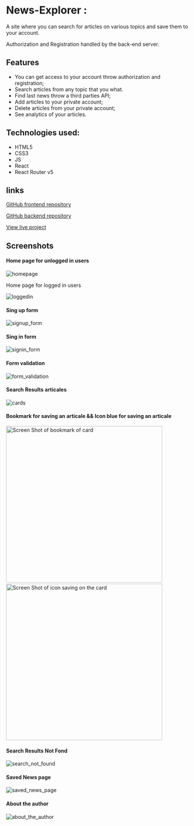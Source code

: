 # News-Explorer :

A site where you can search for articles on various topics and save them to your account.

Authorization and Registration handled by the back-end server.

## Features

- You can get access to your account throw authorization and registration;
- Search articles from any topic that you what.
- Find last news throw a third parties API;
- Add articles to your private account;
- Delete articles from your private account;
- See analytics of your articles.

## Technologies used:

- HTML5
- CSS3
- JS
- React
- React Router v5

## links

[GitHub frontend repository](https://github.com/Rachelidekel/news-explorer-frontend.git)

[GitHub backend repository](https://github.com/Rachelidekel/news-explorer-api.git)

[View live project](https://news-explorer-racheli.students.nomoredomainssbs.ru/)

## Screenshots

#### Home page for unlogged in users

![homepage](https://user-images.githubusercontent.com/98940522/206208069-5a047a08-3380-44e5-aa46-d9a58799e5fe.png)

Home page for logged in users

![loggedin](https://user-images.githubusercontent.com/98940522/206208359-af2bfca0-4f24-44ac-9511-35a18c4134d8.png)

#### Sing up form

![signup_form](https://user-images.githubusercontent.com/98940522/206209831-c94e9946-c288-4a54-ade5-228d75b18275.png)

#### Sing in form

![signin_form](https://user-images.githubusercontent.com/98940522/206208629-3b9a7a57-8564-4f1c-96c2-31ad90d8df19.png)

#### Form validation

![form_validation](https://user-images.githubusercontent.com/98940522/206208734-e4630403-db98-4f66-a14e-a0b3c2475643.png)

#### Search Results articales

![cards](https://user-images.githubusercontent.com/98940522/206208859-96e59f0d-0e27-46b2-86e9-648bc69356b8.png)

#### Bookmark for saving an articale && Icon blue for saving an articale

<img width="426" src="https://user-images.githubusercontent.com/98940522/206208918-b988dbbc-8cc1-4b95-b230-e655203ebbc6.png" alt="Screen Shot of bookmark of card"> &nbsp; &nbsp; <img width="426" src="https://user-images.githubusercontent.com/98940522/206209074-b61361a1-2bc6-4a3b-b3df-44f8bb2f84ec.png" alt="Screen Shot of icon saving on the card">

#### Search Results Not Fond

![search_not_found](https://user-images.githubusercontent.com/98940522/206209449-739e912b-56f2-4dbb-8077-5457c1cf4116.png)

#### Saved News page

![saved_news_page](https://user-images.githubusercontent.com/98940522/206210585-655c81a2-5f47-4615-b4db-7cb4b3d30013.png)

#### About the author

![about_the_author](https://user-images.githubusercontent.com/98940522/206213056-7a2e4ad6-1694-4ebb-825d-d58df78bbc02.png)
